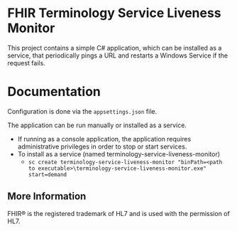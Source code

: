 # FHIR Terminology Service Liveness Monitor

This project contains a simple C# application, which can be installed as a service, that periodically pings a URL and restarts a Windows Service if the request fails.


# Documentation

Configuration is done via the `appsettings.json` file.

The application can be run manually or installed as a service.
* If running as a console application, the application requires administrative privileges in order to stop or start services.
* To install as a service (named terminology-service-liveness-monitor)
  * `sc create terminology-service-liveness-monitor "binPath=<path to executable>\terminology-service-liveness-monitor.exe" start=demand`

## More Information


FHIR&reg; is the registered trademark of HL7 and is used with the permission of HL7. 